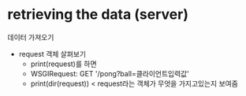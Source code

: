 # retrieving the data (server)

데이터 가져오기

- request 객체 살펴보기
  - print(request)를 하면
  - WSGIRequest: GET '/pong?ball=클라이언트입력값'
  - print(dir(request)) < request라는 객체가 무엇을 가지고있는지 보여줌